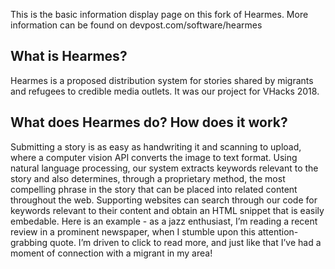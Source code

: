 This is the basic information display page on this fork of Hearmes.
More information can be found on devpost.com/software/hearmes

## What is Hearmes?

Hearmes is a proposed distribution system for stories shared by migrants and refugees to credible media outlets.
It was our project for VHacks 2018.

## What does Hearmes do? How does it work?

Submitting a story is as easy as handwriting it and scanning to upload, where a computer vision API converts the image to text format. Using natural language processing, our system extracts keywords relevant to the story and also determines, through a proprietary method, the most compelling phrase in the story that can be placed into related content throughout the web. 
Supporting websites can search through our code for keywords relevant to their content and obtain an HTML snippet that is easily embedable. Here is an example - as a jazz enthusiast, I’m reading a recent review in a prominent newspaper, when I stumble upon this attention-grabbing quote. I’m driven to click to read more, and just like that I’ve had a moment of connection with a migrant in my area!

## 


